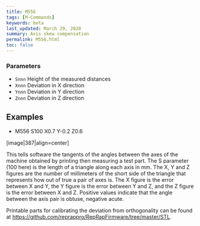 ```yaml
---
title: M556
tags: [M-Commands] 
keywords: beta 
last_updated: March 29, 2020 
summary: Axis skew compensation 
permalink: M556.html
toc: false 
---
```



### Parameters

* `Snnn` Height of the measured distances
* `Xnnn` Deviation in X direction
* `Ynnn` Deviation in Y direction
* `Znnn` Deviation in Z direction

## Examples

* M556 S100 X0.7 Y-0.2 Z0.6

[image|387|align=center]

This tells software the tangents of the angles between the axes of the machine obtained by printing then measuring a test part. The S parameter (100 here) is the length of a triangle along each axis in mm. The X, Y and Z figures are the number of millimeters of the short side of the triangle that represents how out of true a pair of axes is. The X figure is the error between X and Y, the Y figure is the error between Y and Z, and the Z figure is the error between X and Z. Positive values indicate that the angle between the axis pair is obtuse, negative acute.

Printable parts for calibrating the deviation from orthogonality can be found at https://github.com/reprappro/RepRapFirmware/tree/master/STL.

